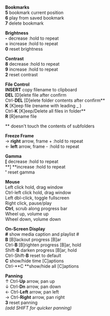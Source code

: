 **Bookmarks**<br />
**5** bookmark current position<br />
**6** play from saved bookmark<br />
**7** delete bookmark<br />

**Brightness**<br />
**\-** decrease  :hold to repeat<br />
**=** increase  :hold to repeat<br />
**0** reset brightness<br />

**Contrast**<br />
**8** decrease :hold to repeat<br />
**9** increase  :hold to repeat<br />
**2** reset contrast<br />

**File Control**<br />
**INSERT** copy filename to clipboard<br />
**DEL** [D]elete file after confirm<br />
Ctrl-**DEL** [D]elete folder contents after confirm\*\*<br />
**K** [K]eep file (rename with leading _ )<br />
Ctrl-**K** [K]eep/Delete all files in folder\*\*<br />
**R** [R]ename file<br />

\*\* doesn't touch the contents of subfolders<br />

**Freeze Frame**<br />
&rarr; **right** arrow, frame + :hold to repeat<br />
&larr; **left** arrow, frame - :hold to repeat<br />

**Gamma**<br />
**[** decrease :hold to repeat<br />
**] **increase :hold to repeat<br />
**'** reset gamma<br />

**Mouse**<br />
Left click hold, drag window<br />
Ctrl-left click hold, drag window<br />
Left dbl-click, toggle fullscreen<br />
Right click, pause/play<br />
**Ctrl**, scrub along progress bar<br />
Wheel up, volume up<br />
Wheel down, volume down<br />

**On-Screen Display**<br />
**\#** show media caption and playlist \#<br />
**B** [B]lackout progress [B]ar<br />
Ctrl-**B** [B]righten progress [B]ar, hold<br />
Shift-**B** darken progress [B]ar, hold<br />
Ctrl-Shift-**B** reset to default<br />
**C** show/hide time [C]aptions<br />
Ctrl-**C **show/hide all [C]aptions<br />

**Panning**<br />
&uarr; Ctrl-**Up** arrow, pan up<br />
&darr; Ctrl-**Dn** arrow, pan down<br />
&larr; Ctrl-**Left** arrow, pan left<br />
&rarr; Ctrl-**Right** arrow, pan right<br />
**3** reset panning<br />
_(add SHIFT for quicker panning)_<br />

